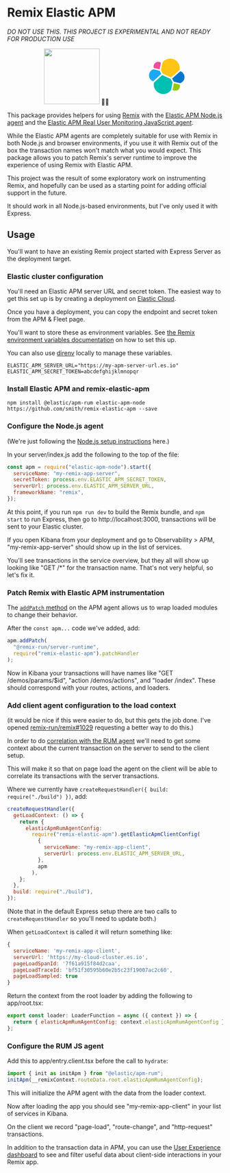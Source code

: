 # Remix Elastic APM

_DO NOT USE THIS. THIS PROJECT IS EXPERIMENTAL AND NOT READY FOR PRODUCTION USE_

<p style="text-align: center"><img height=130 src="https://external-content.duckduckgo.com/iu/?u=https%3A%2F%2Fres.cloudinary.com%2Fpracticaldev%2Fimage%2Ffetch%2Fs--MYEAq3yO--%2Fc_limit%252Cf_auto%252Cfl_progressive%252Cq_auto%252Cw_880%2Fhttps%3A%2F%2Fi.imgur.com%2F47Kvvsb.jpg&f=1&nofb=1" /> 🤜🤛<svg width="180" height="130" viewBox="0 0 130 130" fill="none" xmlns="http://www.w3.org/2000/svg">
<rect width="130" height="130" fill="none"/>
<path d="M155 66.9575C155.011 63.3043 153.893 59.7368 151.798 56.744C149.703 53.7512 146.734 51.4793 143.298 50.2397C143.61 48.6468 143.766 47.0274 143.766 45.4041C143.763 40.031 142.058 34.7969 138.895 30.4535C135.732 26.11 131.274 22.8809 126.16 21.2297C121.047 19.5786 115.542 19.5905 110.436 21.2636C105.33 22.9368 100.886 26.1851 97.7417 30.5421C95.4229 28.7404 92.5797 27.7439 89.6434 27.7038C86.7071 27.6637 83.8378 28.5821 81.4706 30.3198C79.1034 32.0576 77.3674 34.5198 76.5258 37.3332C75.6842 40.1466 75.7829 43.1576 76.807 45.9099C73.3618 47.1628 70.3832 49.4413 68.2723 52.4385C66.1613 55.4356 65.0193 59.0076 65.0001 62.6736C64.9884 66.3401 66.114 69.92 68.2218 72.9201C70.3297 75.9202 73.316 78.1927 76.7694 79.4247C76.4626 81.0183 76.3073 82.6374 76.3054 84.2603C76.2943 89.6353 77.9924 94.8747 81.1543 99.2213C84.3162 103.568 88.7781 106.797 93.8954 108.441C99.0126 110.086 104.52 110.061 109.622 108.37C114.724 106.679 119.157 103.41 122.279 99.0346C124.591 100.84 127.43 101.842 130.363 101.887C133.297 101.933 136.165 101.02 138.532 99.2867C140.899 97.5536 142.636 95.0953 143.479 92.2852C144.322 89.4751 144.224 86.4667 143.201 83.717C146.644 82.4624 149.62 80.1838 151.729 77.1877C153.838 74.1916 154.98 70.6215 155 66.9575" fill="white"/>
<path d="M100.379 58.6028L120.068 67.576L139.954 50.1729C140.238 48.7346 140.378 47.2715 140.372 45.8054C140.374 41.06 138.857 36.4386 136.041 32.6187C133.226 28.7987 129.261 25.9812 124.727 24.5791C120.194 23.177 115.33 23.264 110.85 24.8276C106.37 26.3911 102.508 29.3488 99.831 33.2671L96.5293 50.4027L100.379 58.6028Z" fill="#FEC514"/>
<path d="M80.0002 79.4542C79.7151 80.9135 79.5751 82.3975 79.5823 83.8844C79.5782 88.6468 81.1019 93.2849 83.9295 97.1171C86.7571 100.949 90.7393 103.773 95.291 105.174C99.8427 106.575 104.724 106.479 109.217 104.9C113.71 103.321 117.578 100.342 120.252 96.4018L123.533 79.3163L119.157 70.9574L99.3719 61.9424L80.0002 79.4542Z" fill="#00BFB3"/>
<path d="M79.8739 45.379L93.3651 48.5637L96.3241 33.221C94.4879 31.8347 92.2526 31.0793 89.9519 31.0675C87.6511 31.0558 85.4082 31.7883 83.5579 33.1558C81.7077 34.5233 80.3492 36.4524 79.6852 38.6553C79.0213 40.8582 79.0874 43.2168 79.8739 45.379" fill="#F04E98"/>
<path d="M78.7042 48.5933C75.7847 49.5543 73.2344 51.3959 71.4039 53.865C69.5734 56.3341 68.5525 59.3095 68.4815 62.3823C68.4105 65.4552 69.2929 68.4745 71.0074 71.0256C72.7219 73.5766 75.1844 75.534 78.0564 76.6289L96.9892 59.5183L93.5119 52.0914L78.7042 48.5933Z" fill="#1BA9F5"/>
<path d="M123.701 96.4016C125.272 97.6099 127.151 98.3535 129.123 98.5478C131.096 98.7422 133.083 98.3796 134.86 97.5013C136.637 96.6229 138.131 95.264 139.175 93.5787C140.218 91.8935 140.768 89.9495 140.762 87.9675C140.767 86.7063 140.549 85.4541 140.118 84.2688L126.635 81.1133L123.701 96.4016Z" fill="#93C90E"/>
<path d="M126.442 77.5775L141.283 81.0506C144.247 80.0524 146.825 78.1538 148.658 75.6198C150.49 73.0858 151.486 70.0429 151.506 66.9158C151.503 63.9025 150.585 60.9613 148.872 58.4823C147.158 56.0034 144.732 54.1039 141.914 53.0359L122.501 70.0462L126.442 77.5775Z" fill="#0077CC"/>
</svg></p>

This package provides helpers for using [Remix](https://remix.run) with
the [Elastic APM Node.js agent](https://www.elastic.co/guide/en/apm/agent/nodejs/master/intro.html)
and the [Elastic APM Real User Monitoring JavaScript agent](https://www.elastic.co/guide/en/apm/agent/rum-js/5.x/intro.html).

While the Elastic APM agents are completely suitable for use with Remix in both
Node.js and browser environments, if you use it with Remix out of the box the
transaction names won't match what you would expect. This package allows you to
patch Remix's server runtime to improve the experience of using Remix with Elastic APM.

This project was the result of some exploratory work on instrumenting Remix, and
hopefully can be used as a starting point for adding official support in the future.

It should work in all Node.js-based environments, but I've only used it with Express.

## Usage

You'll want to have an existing Remix project started with Express Server as the deployment target.

### Elastic cluster configuration

You'll need an Elastic APM server URL and secret token. The easiest way to get this set up is by creating a deployment on [Elastic Cloud](https://www.elastic.co/cloud/).

Once you have a deployment, you can copy the endpoint and secret token from the APM & Fleet page.

You'll want to store these as environment variables. See [the Remix environment variables documentation](https://remix.run/docs/getting-started/v1/guides/envvars) on how to set this up.

You can also use [direnv](https://direnv.net/) locally to manage these variables.

```
ELASTIC_APM_SERVER_URL="https://my-apm-server-url.es.io"
ELASTIC_APM_SECRET_TOKEN=abcdefghijklmnopqr
```

### Install Elastic APM and remix-elastic-apm

`npm install @elastic/apm-rum elastic-apm-node https://github.com/smith/remix-elastic-apm --save`

### Configure the Node.js agent

(We're just following the [Node.js setup instructions](https://www.elastic.co/guide/en/apm/agent/nodejs/master/custom-stack.html) here.)

In your server/index.js add the following to the top of the file:

```js
const apm = require("elastic-apm-node").start({
  serviceName: "my-remix-app-server",
  secretToken: process.env.ELASTIC_APM_SECRET_TOKEN,
  serverUrl: process.env.ELASTIC_APM_SERVER_URL,
  frameworkName: "remix",
});
```

At this point, if you run `npm run dev` to build the Remix bundle, and `npm start` to run Express, then go to http://localhost:3000, transactions will be sent to your Elastic cluster.

If you open Kibana from your deployment and go to Observability > APM, "my-remix-app-server" should show up in the list of services.

You'll see transactions in the service overview, but they all will show up looking like "GET /\*" for the transaction name. That's not very helpful, so let's fix it.

### Patch Remix with Elastic APM instrumentation

The [`addPatch` method](https://www.elastic.co/guide/en/apm/agent/nodejs/master/agent-api.html#apm-add-patch) on the APM agent allows us to wrap loaded modules to change their behavior.

After the `const apm...` code we've added, add:

```js
apm.addPatch(
  "@remix-run/server-runtime",
  require("remix-elastic-apm").patchHandler
);
```

Now in Kibana your transactions will have names like "GET /demos/params/$id", "action /demos/actions", and "loader /index". These should correspond with your routes, actions, and loaders.

### Add client agent configuration to the load context

(it would be nice if this were easier to do, but this gets the job done. I've opened [remix-run/remix#1029](https://github.com/remix-run/remix/issues/1029) requesting a better way to do this.)

In order to do [correlation with the RUM agent](https://www.elastic.co/guide/en/apm/agent/nodejs/master/distributed-tracing.html#tracing-rum-correlation)
we'll need to get some context about the current transaction on the server to send to the client setup.

This will make it so that on page load the agent on the client will be able to correlate its transactions with the server transactions.

Where we currently have `createRequestHandler({ build: require("./build") })`, add:

```js
createRequestHandler({
  getLoadContext: () => {
    return {
      elasticApmRumAgentConfig:
        require("remix-elastic-apm").getElasticApmClientConfig(
          {
            serviceName: "my-remix-app-client",
            serverUrl: process.env.ELASTIC_APM_SERVER_URL,
          },
          apm
        ),
    };
  },
  build: require("./build"),
});
```

(Note that in the default Express setup there are two calls to `createRequestHandler` so you'll need to update both.)

When `getLoadContext` is called it will return something like:

```js
{
  serviceName: 'my-remix-app-client',
  serverUrl: 'https://my-cloud-cluster.es.io',
  pageLoadSpanId: '7f61a915f84d2caa',
  pageLoadTraceId: 'bf51f30595b60e2b5c23f19007ac2c60',
  pageLoadSampled: true
}
```

Return the context from the root loader by adding the following to app/root.tsx:

```js
export const loader: LoaderFunction = async ({ context }) => {
  return { elasticApmRumAgentConfig: context.elasticApmRumAgentConfig };
};
```

### Configure the RUM JS agent

Add this to app/entry.client.tsx before the call to `hydrate`:

```js
import { init as initApm } from "@elastic/apm-rum";
initApm(__remixContext.routeData.root.elasticApmRumAgentConfig);
```

This will initialize the APM agent with the data from the loader context.

Now after loading the app you should see "my-remix-app-client" in your list of services in Kibana.

On the client we record "page-load", "route-change", and "http-request" transactions.

In addition to the transaction data in APM, you can use the [User Experience dashboard](https://www.elastic.co/guide/en/observability/current/user-experience.html) to see and filter useful data about client-side interactions in your Remix app.
